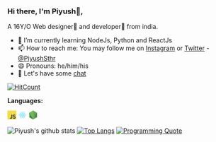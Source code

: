 ### Hi there, I'm Piyush👦,
A 16Y/O Web designer🌈 and developer🎯 from india.
- 🌱 I’m currently learning NodeJs, Python and ReactJs
- 📫 How to reach me: You may follow me on [Instagram](https://instagram.com/piyushsthr) or [Twitter](https://twitter.com/piyushsthr) - [@PiyushSthr](https://twitter.com/piyushsthr)
- 😄 Pronouns: he/him/his
- 📮 Let's have some [chat](https://github.com/PiyushSuthar/PiyushSuthar/issues/new)

[![HitCount](http://hits.dwyl.com/piyushsuthar/piyushsuthar.svg)](http://hits.dwyl.com/piyushsuthar/piyushsuthar)

**Languages:**  

<code><img height="20" src="https://raw.githubusercontent.com/github/explore/80688e429a7d4ef2fca1e82350fe8e3517d3494d/topics/javascript/javascript.png"></code>
<code><img height="20" src="https://raw.githubusercontent.com/github/explore/80688e429a7d4ef2fca1e82350fe8e3517d3494d/topics/react/react.png"></code>
<code><img height="20" src="https://raw.githubusercontent.com/github/explore/80688e429a7d4ef2fca1e82350fe8e3517d3494d/topics/nodejs/nodejs.png"></code>

![Piyush's github stats](https://github-readme-stats.vercel.app/api?username=PiyushSuthar&show_icons=true&title_color=2e2e2e&hide=issues&include_all_commits=true)
[![Top Langs](https://github-readme-stats.vercel.app/api/top-langs/?username=piyushsuthar&layout=compact)](https://github.com/anuraghazra/github-readme-stats)
[![Programming Quote](https://quotes-github-readme.vercel.app/api?type=horizontal)](https://github.com/piyushsuthar/github-readme-quotes)

<!-- - 👯 I’m looking to collaborate on ...
- 🤔 I’m looking for help with ...
- 😄 Pronouns: ...
- ⚡ Fun fact: 
- 💬 Ask me about ...-->
<!--

- 🔭 I’m currently working on ...-->
